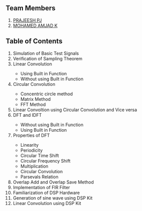 ## Team Members
  <ol>
    <li><a href="https://github.com/prajeeshpj">PRAJEESH PJ</a></li>
    <li><a href="https://github.com/aaaamjad">MOHAMED AMJAD K</a></li>
  </ol>
  
 ## Table of Contents
   <ol>
     <li>Simulation of Basic Test Signals</li>
     <li>Verification of Sampling Theorem</li>
     <li>Linear Convolution</li>
       <ul>
         <li>Using Built in Function</li>
         <li>Without using Built in Function</li>
       </ul>
     <li>Circular Convolution</li>
       <ul>
         <li>Concentric circle method</li>
         <li>Matrix Method</li>
         <li>FFT Method</li>
       </ul>
     <li>Linear Convoltion using Circular Convolution and Vice versa</li>
    <li> DFT and IDFT</li>
     <ul>
      <li>Without using Built in Function</li>
       <li>Using Built in Function</li>
     </ul>
    <li> Properties of DFT</li>
    <ul>
     <li>Linearity</li>
     <li>Periodicity</li>
     <li>Circular Time Shift</li>
     <li>Circular Frequency Shift</li>
     <li>Multiplication</li>
     <li>Circular Convolution</li>
     <li>Parsevals Relation</li>
    </ul>
     <li>Overlap Add and Overlap Save Method</li>
     <li>Implementation of FIR Filter</li>		
     <li>Familiarization of DSP Hardware</li>
     <li>Generation of sine wave using DSP Kit</li>		
     <li>Linear Convolution using DSP Kit</li>		

   </ol>
